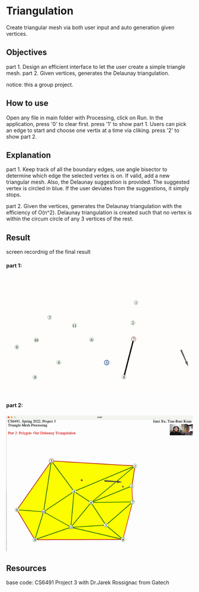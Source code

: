 # Triangulation

Create triangular mesh via both user input and auto generation given vertices.

## Objectives

part 1. Design an efficient interface to let the user create a simple triangle mesh. 
part 2. Given vertices, generates the Delaunay triangulation.

notice: this a group project. 

## How to use
Open any file in main folder with Processing, click on Run.
In the application, press '0' to clear first.
press '1' to show part 1. Users can pick an edge to start and choose one vertix at a time via cliking.
press '2' to show part 2. 

## Explanation
part 1.
Keep track of all the boundary edges, use angle bisector to determine which edge the selected vertex is on. If valid, add a new triangular mesh. Also, the Delaunay suggestion is provided. The suggested vertex is circled in blue. If the user deviates from the suggestions, it simply stops. 

part 2.
Given the vertices, generates the Delaunay triangulation with the efficiency of O(n^2). Delaunay triangulation is created such that no vertex is within the circum circle of any 3 vertices of the rest. 

## Result
screen recordnig of the final result

#### part 1: 
![result](part1_GUI.gif)


#### part 2: 
![result2](part2_Delaunay.gif)

## Resources
base code: CS6491 Project 3 with Dr.Jarek Rossignac from Gatech


